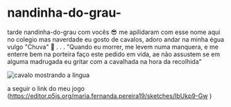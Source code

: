 # nandinha-do-grau-
tarde nandinha-do-grau com vocês :sunglasses:
me apilidaram com esse nome aqui no colegio mas naverdade eu gosto 
de cavalos, adoro andar na minha égua vulgo "Chuva" :horse:
.
.
.
     "Quando eu morrer, me levem numa manquera, e me enterre bem na porteira
   faço este pedido em vida, ae não assustem se em alguma madrugada eu gritar com
  a cavalhada na hora da recolhida"
   
![cavalo mostrando a língua](https://media1.tenor.com/m/Ja0lDN7CCo0AAAAd/horse-gouser.gif)

a seguir o link do meu jogo (https://editor.p5js.org/maria.fernanda.pereira19/sketches/IbUkp9-Gw )
